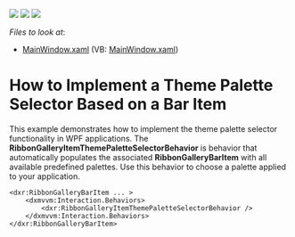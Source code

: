 <!-- default badges list -->
![](https://img.shields.io/endpoint?url=https://codecentral.devexpress.com/api/v1/VersionRange/187842513/21.1.5%2B)
[![](https://img.shields.io/badge/Open_in_DevExpress_Support_Center-FF7200?style=flat-square&logo=DevExpress&logoColor=white)](https://supportcenter.devexpress.com/ticket/details/T828699)
[![](https://img.shields.io/badge/📖_How_to_use_DevExpress_Examples-e9f6fc?style=flat-square)](https://docs.devexpress.com/GeneralInformation/403183)
<!-- default badges end -->
<!-- default file list -->
*Files to look at*:

* [MainWindow.xaml](./CS/MainWindow.xaml) (VB: [MainWindow.xaml](./VB/MainWindow.xaml))
<!-- default file list end -->
# How to Implement a Theme Palette Selector Based on a Bar Item


<p>This example demonstrates how to implement the theme palette selector functionality in WPF applications. 
The <strong>RibbonGalleryItemThemePaletteSelectorBehavior</strong> is behavior that automatically populates the associated <strong>RibbonGalleryBarItem</strong> with all available predefined palettes. Use this behavior to choose a palette applied to your application.</p>

```xaml
<dxr:RibbonGalleryBarItem ... >
    <dxmvvm:Interaction.Behaviors>
        <dxr:RibbonGalleryItemThemePaletteSelectorBehavior />
    </dxmvvm:Interaction.Behaviors>
</dxr:RibbonGalleryBarItem>
```
<br/>
